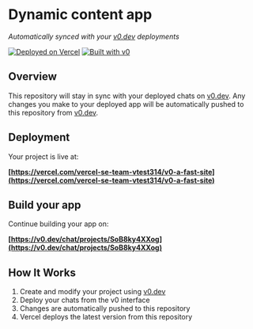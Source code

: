 # Dynamic content app

*Automatically synced with your [v0.dev](https://v0.dev) deployments*

[![Deployed on Vercel](https://img.shields.io/badge/Deployed%20on-Vercel-black?style=for-the-badge&logo=vercel)](https://vercel.com/vercel-se-team-vtest314/v0-a-fast-site)
[![Built with v0](https://img.shields.io/badge/Built%20with-v0.dev-black?style=for-the-badge)](https://v0.dev/chat/projects/SoB8ky4XXog)

## Overview

This repository will stay in sync with your deployed chats on [v0.dev](https://v0.dev).
Any changes you make to your deployed app will be automatically pushed to this repository from [v0.dev](https://v0.dev).

## Deployment

Your project is live at:

**[https://vercel.com/vercel-se-team-vtest314/v0-a-fast-site](https://vercel.com/vercel-se-team-vtest314/v0-a-fast-site)**

## Build your app

Continue building your app on:

**[https://v0.dev/chat/projects/SoB8ky4XXog](https://v0.dev/chat/projects/SoB8ky4XXog)**

## How It Works

1. Create and modify your project using [v0.dev](https://v0.dev)
2. Deploy your chats from the v0 interface
3. Changes are automatically pushed to this repository
4. Vercel deploys the latest version from this repository